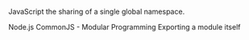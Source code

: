 JavaScript
    the sharing of a single global namespace.

Node.js
    CommonJS - Modular Programming
    Exporting a module itself